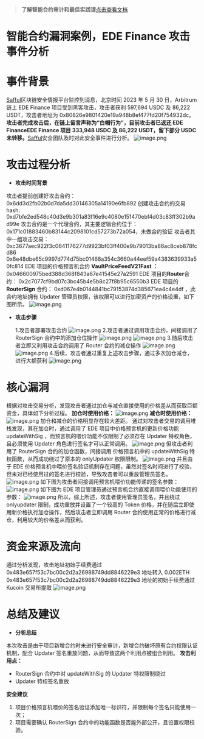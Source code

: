 >**了解智能合约审计和最佳实践请**[点击查看文档](https://safful.com/) 

# 智能合约漏洞案例，EDE Finance 攻击事件分析

# 事件背景

[Safful](https://safful.com/)区块链安全情报平台监控到消息，北京时间 2023 年 5 月 30 日，Arbitrum 链上 EDE Finance 项目受到黑客攻击，攻击者获利 597,694 USDC 及 86,222 USDT，攻击者地址为 0x80826e9801420e19a948b8ef477fd20f754932dc。**攻击者完成攻击后，在链上留言声称为“白帽行为”，目前攻击者已返还 EDE FinanceEDE Finance 项目 333,948 USDC 及 86,222 USDT，留下部分 USDC 未转移。**[Safful](https://safful.com/)安全团队及时对此安全事件进行分析。
![image.png](https://cdn.nlark.com/yuque/0/2023/png/97322/1694317812835-b1a9e285-ffcd-4e1e-8d3d-aaf50c8066be.png#averageHue=%23fefefd&clientId=u033c60fa-98a0-4&from=paste&height=214&id=u4a0f5bc3&originHeight=519&originWidth=1080&originalType=binary&ratio=2&rotation=0&showTitle=false&size=95761&status=done&style=none&taskId=u110bbcc1-351e-4c9f-9bdc-1464c16f5c9&title=&width=445)

# 攻击过程分析

- **攻击时间背景**

攻击者提前创建好攻击合约：
0x6dd3d2fb02b0d7da5dd30146305a14190e6fb892
创建攻击合约的交易 hash:
0xd7bfe2ed548c40d3e9b301a83f16e9c4080e151470ebf4d03c83ff302b9ad99e
攻击合约是一个代理合约，其主要逻辑合约位于：
0x171c01883460b83144c2098101cd57273b72a054，未做合约验证
攻击者其中一组攻击交易：
0xc3677aec922f3c0641176277d9923bf03ff400e9b79013ba86ac8ceb878fcd86
0x6e48dbe65c9997d774d75bc01468a354c3660a44eef59a4383639933a50fc814
EDE 项目的价格预言机合约 **VaultPriceFeedV21Fast ：**
0x046600975bed388d368f843a67e41545e27a2591
EDE 项目的**Router**合约：
0x2c7077cf9bd07c3bc45b4e5b8c27f8b95c6550b3
EDE 项目的 **RouterSign** 合约：
0xd067e4b0144841bc79153874d385671ea4c4e4df ，此合约地址拥有 Updater 管理员权限，该权限可以进行加密资产的价格设置，如下图所示。
![image.png](https://cdn.nlark.com/yuque/0/2023/png/97322/1694317822798-9e52beb2-8675-4d95-af91-2f0000042725.png#averageHue=%23171819&clientId=u033c60fa-98a0-4&from=paste&height=100&id=u9a69fd36&originHeight=243&originWidth=1080&originalType=binary&ratio=2&rotation=0&showTitle=false&size=29269&status=done&style=none&taskId=u3677e35a-aa7d-4c9b-840b-9c3fe6f5fac&title=&width=444)

- **攻击步骤**

  1.攻击者部署攻击合约
  ![image.png](https://cdn.nlark.com/yuque/0/2023/png/97322/1694317828397-b41dffb2-07e4-4615-ae70-5882c7aef7a4.png#averageHue=%23fefdfd&clientId=u033c60fa-98a0-4&from=paste&height=152&id=u64ccb662&originHeight=304&originWidth=949&originalType=binary&ratio=2&rotation=0&showTitle=false&size=35105&status=done&style=none&taskId=uac2bb37c-1155-464e-9c8e-da5efd66002&title=&width=475) 2.攻击者通过调用攻击合约，间接调用了 RouterSign 合约中的添加仓位操作
  ![image.png](https://cdn.nlark.com/yuque/0/2023/png/97322/1694317834663-71e4b42a-79c8-47b9-b0ce-a6ef3a09303c.png#averageHue=%23fefdfd&clientId=u033c60fa-98a0-4&from=paste&height=201&id=u72cf0917&originHeight=402&originWidth=1080&originalType=binary&ratio=2&rotation=0&showTitle=false&size=81654&status=done&style=none&taskId=u3c216d03-36bb-4cc2-9fec-242239a9510&title=&width=540)
  ![image.png](https://cdn.nlark.com/yuque/0/2023/png/97322/1694317840736-0c821f9f-c32e-4985-a310-ad181ea61031.png#averageHue=%2324272f&clientId=u033c60fa-98a0-4&from=paste&height=156&id=ua80b74f2&originHeight=312&originWidth=1080&originalType=binary&ratio=2&rotation=0&showTitle=false&size=281959&status=done&style=none&taskId=u870118fa-4ff8-4796-b7d3-ee3d893fdc2&title=&width=540) 3.随后攻击者立即又利用攻击合约调用了 Router 合约的减仓操作
  ![image.png](https://cdn.nlark.com/yuque/0/2023/png/97322/1694317846420-91516e20-c042-42a3-b582-840a8339f7ff.png#averageHue=%23fefdfd&clientId=u033c60fa-98a0-4&from=paste&height=163&id=uc35cf668&originHeight=326&originWidth=1080&originalType=binary&ratio=2&rotation=0&showTitle=false&size=82550&status=done&style=none&taskId=u590d1801-c0d1-47f9-b573-65b1fdeb5d0&title=&width=540)
  ![image.png](https://cdn.nlark.com/yuque/0/2023/png/97322/1694317851826-0674babc-ce4c-4e7c-a4e8-4daa567c10f2.png#averageHue=%2322252c&clientId=u033c60fa-98a0-4&from=paste&height=194&id=u752e274a&originHeight=388&originWidth=1080&originalType=binary&ratio=2&rotation=0&showTitle=false&size=322266&status=done&style=none&taskId=u86f774b5-897c-4197-a5a9-d8e73091268&title=&width=540) 4.后续，攻击者通过重复上述攻击步骤，通过多次加仓减仓，进行大额获利
  ![image.png](https://cdn.nlark.com/yuque/0/2023/png/97322/1694317857607-a83f58a9-ae9d-4979-8a0c-b056be368236.png#averageHue=%23decbb2&clientId=u033c60fa-98a0-4&from=paste&height=292&id=u7b12407e&originHeight=584&originWidth=1080&originalType=binary&ratio=2&rotation=0&showTitle=false&size=225130&status=done&style=none&taskId=u9fdd7f73-3a26-439d-b251-da8c95144c3&title=&width=540)

# 核心漏洞

根据对攻击交易分析，发现攻击者通过加仓与减仓直接使用的价格差从而获取巨额资金，具体如下分析过程。
**加仓时使用价格：**
![image.png](https://cdn.nlark.com/yuque/0/2023/png/97322/1694317864331-76e8fa2f-2cec-4601-9fb5-1ac78d271d88.png#averageHue=%23272a31&clientId=u033c60fa-98a0-4&from=paste&height=34&id=u9889c569&originHeight=82&originWidth=1080&originalType=binary&ratio=2&rotation=0&showTitle=false&size=85196&status=done&style=none&taskId=u62896439-a1a5-4fab-9800-5196d369aab&title=&width=447)
**减仓时使用价格：**
![image.png](https://cdn.nlark.com/yuque/0/2023/png/97322/1694317868923-10f3fca0-0b5f-4c33-b763-425c9f7239fb.png#averageHue=%23262930&clientId=u033c60fa-98a0-4&from=paste&height=33&id=u6410ee2e&originHeight=66&originWidth=1080&originalType=binary&ratio=2&rotation=0&showTitle=false&size=61893&status=done&style=none&taskId=u453b7d21-0d0c-4c7f-bee9-04033763529&title=&width=540)
加仓和减仓的价格明显存在较大差距。
通过对攻击者交易的调用堆栈发现，其在加仓时，通过调用了 EDE 项目中价格预言机的更新价格功能 updateWithSig ，而预言机的喂价功能不仅限制了必须存在 Updater 特权角色，且必须使用 Updater 角色进行签名才可以正常调用。
![image.png](https://cdn.nlark.com/yuque/0/2023/png/97322/1694317874769-93fae650-b3f4-4fac-a56f-1c6db68369dd.png#averageHue=%23252524&clientId=u033c60fa-98a0-4&from=paste&height=40&id=u353091d6&originHeight=98&originWidth=1080&originalType=binary&ratio=2&rotation=0&showTitle=false&size=42610&status=done&style=none&taskId=u395780cf-be9e-4f6c-a7ca-11144702891&title=&width=445)
但攻击者利用了 RouterSign 合约的加仓函数，间接调用 价格预言机中的 updateWithSig 特权函数，从而成功绕过了原本的 onlyUpdater 权限限制。
![image.png](https://cdn.nlark.com/yuque/0/2023/png/97322/1694317881013-42a930f4-89c1-433e-ac90-6ceec1657b48.png#averageHue=%23232322&clientId=u033c60fa-98a0-4&from=paste&height=114&id=u1744037f&originHeight=227&originWidth=1080&originalType=binary&ratio=2&rotation=0&showTitle=false&size=90811&status=done&style=none&taskId=u9d0a4e35-d959-4b1a-b2c1-9795599d056&title=&width=540)
并且由于 EDE 价格预言机中喂价签名验证机制存在问题，虽然对签名时间进行了校验，但未对已经使用过的签名进行校验，导致攻击者可以重放管理员签名。
![image.png](https://cdn.nlark.com/yuque/0/2023/png/97322/1694317886866-a2a89818-973e-4597-89f7-bab78ee51ba0.png#averageHue=%23222120&clientId=u033c60fa-98a0-4&from=paste&height=466&id=ude6c8151&originHeight=930&originWidth=651&originalType=binary&ratio=2&rotation=0&showTitle=false&size=89700&status=done&style=none&taskId=uac7c9991-e137-4e20-ab0a-c8a30a591df&title=&width=326)
如下图为攻击者间接调用预言机喂价功能传递的签名参数：
![image.png](https://cdn.nlark.com/yuque/0/2023/png/97322/1694317892785-131e2c57-b543-49d8-9ab8-f5b527d59d7b.png#averageHue=%231e1e23&clientId=u033c60fa-98a0-4&from=paste&height=247&id=u581770c0&originHeight=493&originWidth=1080&originalType=binary&ratio=2&rotation=0&showTitle=false&size=107948&status=done&style=none&taskId=u62e15a22-c96b-40bf-9b54-e4a3f43332d&title=&width=540)
如下图为 EDE 项目管理员通过预言机合约直接调用喂价功能使用的参数：
![image.png](https://cdn.nlark.com/yuque/0/2023/png/97322/1694317898849-17629ad3-ad9e-470c-be95-67bf8d0ed65b.png#averageHue=%231e1e23&clientId=u033c60fa-98a0-4&from=paste&height=243&id=u2272297a&originHeight=486&originWidth=1080&originalType=binary&ratio=2&rotation=0&showTitle=false&size=95494&status=done&style=none&taskId=uc40aa789-13bb-401c-8493-8a55b0e6939&title=&width=540)
所以，综上所述，攻击者使用管理员签名，并且绕过 onlyupdater 限制，成功重放并设置了一个较高的 Token 价格，并在随后立即使用新价格执行加仓操作，然后攻击者立即调用 Router 合约使用正常的价格进行减仓，利用较大的价格差从而获利。

# 资金来源及流向

通过分析发现，攻击地址初始手续费通过 0x483e657f53c7bc00c2d2a26988749dd8846229e3 地址转入 0.002ETH
0x483e657f53c7bc00c2d2a26988749dd8846229e3 地址的初始手续费通过 Kucoin 交易所提取
![image.png](https://cdn.nlark.com/yuque/0/2023/png/97322/1694317905892-9a769e9a-631f-4150-90f2-d64e3be66d3b.png#averageHue=%23fefefd&clientId=u033c60fa-98a0-4&from=paste&height=329&id=u5dfff660&originHeight=657&originWidth=1080&originalType=binary&ratio=2&rotation=0&showTitle=false&size=116985&status=done&style=none&taskId=ub7167bf3-59db-498c-8f2a-ca07544e964&title=&width=540)

# 总结及建议

- **分析总结**

本次攻击是由于项目新增合约时未进行安全审计，新增合约破坏原有合约权限认证机制，配合 Updater 签名重放问题，从而导致这两个利用点被组合利用。
**攻击利用点：**

- RouterSign 合约中对 updateWithSig 的 Updater 特权限制绕过
- Updater 特权签名重放

**安全建议**

1. 项目价格预言机喂价的签名验证添加唯一标识符，并限制每个签名只能使用一次；
2. 项目需要确认 RouterSign 合约中的功能函数是否能外部公开，且设置权限校验。
